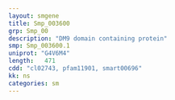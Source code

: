```yaml
---
layout: smgene
title: Smp_003600
grp: Smp_00
description: "DM9 domain containing protein"
smp: Smp_003600.1
uniprot: "G4V6M4"
length:   471
cdd: "cl02743, pfam11901, smart00696"
kk: ns
categories: sm
---
```

